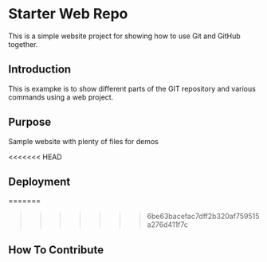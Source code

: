 # Starter Web Repo

This is a simple website project for
showing how to use Git and GitHub together.

## Introduction

This is exampke is to show different parts
of the GIT repository and various commands
using a web project.

## Purpose

Sample website with plenty of files for demos

<<<<<<< HEAD
## Deployment


=======
>>>>>>> 6be63bacefac7dff2b320af759515a276d411f7c
## How To Contribute
